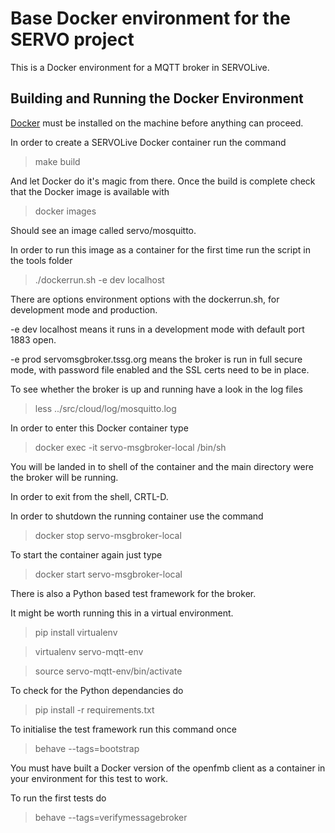 # Base Docker environment for the SERVO project
This is a Docker environment for a MQTT broker in SERVOLive.

## Building and Running the Docker Environment
[Docker](https://www.docker.com/) must be installed on the machine before anything can proceed.

In order to create a SERVOLive Docker container run the command

> make build

And let Docker do it's magic from there. Once the build is complete check that the Docker image is available with

> docker images

Should see an image called servo/mosquitto.

In order to run this image as a container for the first time run the script in the tools folder

> ./dockerrun.sh -e dev localhost

There are options environment options with the dockerrun.sh, for development mode and production.

-e dev localhost means it runs in a development mode with default port 1883 open.

-e prod servomsgbroker.tssg.org means the broker is run in full secure mode, with password file enabled and the SSL certs need to be in place.

To see whether the broker is up and running have a look in the log files

> less ../src/cloud/log/mosquitto.log

In order to enter this Docker container type

> docker exec -it servo-msgbroker-local /bin/sh

You will be landed in to shell of the container and the main directory were the broker will be running.

In order to exit from the shell, CRTL-D.

In order to shutdown the running container use the command

> docker stop servo-msgbroker-local

To start the container again just type

> docker start servo-msgbroker-local

There is also a Python based test framework for the broker.

It might be worth running this in a virtual environment.

> pip install virtualenv

> virtualenv servo-mqtt-env

> source servo-mqtt-env/bin/activate

To check for the Python dependancies do

> pip install -r requirements.txt

To initialise the test framework run this command once

> behave --tags=bootstrap

You must have built a Docker version of the openfmb client as a container in your environment for this test to work.

To run the first tests do

> behave --tags=verifymessagebroker
